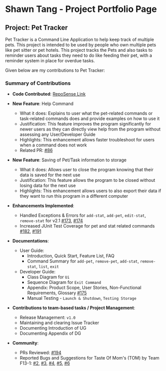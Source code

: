# Shawn Tang - Project Portfolio Page

## Project: Pet Tracker

Pet Tracker is a Command Line Application to help keep track of multiple pets.
This project is intended to be used by people who own multiple pets like pet sitter or pet hotels.
This project tracks the Pets and also tasks to reminder users about tasks they need to do like feeding their pet,
with a reminder system in place for overdue tasks.

Given below are my contributions to Pet Tracker:

### Summary of Contributions
* **Code Contributed**: [RepoSense Link](https://nus-cs2113-ay2223s2.github.io/tp-dashboard/?search=shawntangy&breakdown=true&sort=groupTitle%20dsc&sortWithin=title&since=2023-02-17&timeframe=commit&mergegroup=&groupSelect=groupByRepos&checkedFileTypes=docs~functional-code~test-code~other)

* **New Feature**: Help Command
  * What it does: Explains to user what the pet-related commands or task-related commands does and provide examples on 
    how to use it
  * Justification: This feature improves the program significantly for newer users as they can
    directly view help from the program without assessing any User/Developer Guide
  * Highlights: This enhancement allows faster troubleshoot for users when a command does not work
  * Related PR:   [\#86](https://github.com/AY2223S2-CS2113-T11-3/tp/pull/86)


* **New Feature**: Saving of Pet/Task information to storage
  * What it does: Allows user to close the program knowing that their data is saved for the next use
  * Justification: This feature allows the program to be closed without losing data for the next use
  * Highlights: This enhancement allows users to also export their data if they want to run this program in a different
    computer


* **Enhancements Implemented**:
  * Handled Exceptions & Errors for `add-stat`, `add-pet`, `edit-stat`, `remove-stat` for v2.1 
  [\#173](https://github.com/AY2223S2-CS2113-T11-3/tp/pull/173),
  [\#174](https://github.com/AY2223S2-CS2113-T11-3/tp/pull/174)
  * Increased JUnit Test Coverage for pet and stat related commands 
[\#182](https://github.com/AY2223S2-CS2113-T11-3/tp/pull/182),
[\#191](https://github.com/AY2223S2-CS2113-T11-3/tp/pull/191)

* **Documentations**:
  * User Guide:
    * Introduction, Quick Start, Feature List, FAQ
    * Command Summary for `add-pet`, `remove-pet`, `add-stat`, `remove-stat`,
    `list`, `exit`
  * Developer Guide:
    * Class Diagram for `Ui`
    * Sequence Diagram for `Exit Command`
    * Appendix: Product Scope, User Stories, Non-Functional Requirements,
    Glossary [\#175](https://github.com/AY2223S2-CS2113-T11-3/tp/pull/175)
    * Manual Testing - `Launch & Shutdown`, `Testing Storage`


* **Contributions to team-based tasks / Project Management**:
  * Release Management: `v1.0`
  * Maintaining and clearing Issue Tracker
  * Documenting Introduction of UG
  * Documenting Appendix of DG


* **Community**:
  * PRs Reviewed: [\#194](https://github.com/AY2223S2-CS2113-T11-3/tp/pull/194)
  * Reported Bugs and Suggestions for Taste Of Mom's (TOM) by Team F13-1:
  [\#2](https://github.com/shawntangy/ped/issues/2),
  [\#3](https://github.com/shawntangy/ped/issues/3),
  [\#4](https://github.com/shawntangy/ped/issues/4),
  [\#5](https://github.com/shawntangy/ped/issues/5),
  [\#6](https://github.com/shawntangy/ped/issues/6)
